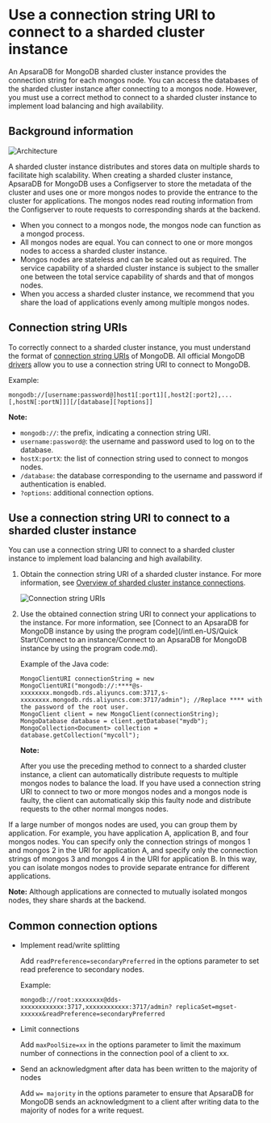 # Use a connection string URI to connect to a sharded cluster instance

An ApsaraDB for MongoDB sharded cluster instance provides the connection string for each mongos node. You can access the databases of the sharded cluster instance after connecting to a mongos node. However, you must use a correct method to connect to a sharded cluster instance to implement load balancing and high availability.

## Background information

![Architecture](https://static-aliyun-doc.oss-accelerate.aliyuncs.com/assets/img/en-US/4842166951/p37678.png)

A sharded cluster instance distributes and stores data on multiple shards to facilitate high scalability. When creating a sharded cluster instance, ApsaraDB for MongoDB uses a Configserver to store the metadata of the cluster and uses one or more mongos nodes to provide the entrance to the cluster for applications. The mongos nodes read routing information from the Configserver to route requests to corresponding shards at the backend.

-   When you connect to a mongos node, the mongos node can function as a mongod process.
-   All mongos nodes are equal. You can connect to one or more mongos nodes to access a sharded cluster instance.
-   Mongos nodes are stateless and can be scaled out as required. The service capability of a sharded cluster instance is subject to the smaller one between the total service capability of shards and that of mongos nodes.
-   When you access a sharded cluster instance, we recommend that you share the load of applications evenly among multiple mongos nodes.

## Connection string URIs

To correctly connect to a sharded cluster instance, you must understand the format of [connection string URIs](https://docs.mongodb.com/manual/reference/connection-string/) of MongoDB. All official MongoDB [drivers](https://docs.mongodb.com/manual/applications/drivers/) allow you to use a connection string URI to connect to MongoDB.

Example:

```
mongodb://[username:password@]host1[:port1][,host2[:port2],...[,hostN[:portN]]][/[database][?options]]
```

**Note:**

-   `mongodb://`: the prefix, indicating a connection string URI.
-   `username:password@`: the username and password used to log on to the database.
-   `hostX:portX`: the list of connection string used to connect to mongos nodes.
-   `/database`: the database corresponding to the username and password if authentication is enabled.
-   `?options`: additional connection options.

## Use a connection string URI to connect to a sharded cluster instance

You can use a connection string URI to connect to a sharded cluster instance to implement load balancing and high availability.

1.  Obtain the connection string URI of a sharded cluster instance. For more information, see [Overview of sharded cluster instance connections]().

    ![Connection string URIs](https://static-aliyun-doc.oss-accelerate.aliyuncs.com/assets/img/en-US/4842166951/p37679.png)

2.  Use the obtained connection string URI to connect your applications to the instance. For more information, see [Connect to an ApsaraDB for MongoDB instance by using the program code](/intl.en-US/Quick Start/Connect to an instance/Connect to an ApsaraDB for MongoDB instance by using the program code.md).

    Example of the Java code:

    ```
    MongoClientURI connectionString = new MongoClientURI("mongodb://:****@s-xxxxxxxx.mongodb.rds.aliyuncs.com:3717,s-xxxxxxxx.mongodb.rds.aliyuncs.com:3717/admin"); //Replace **** with the password of the root user.
    MongoClient client = new MongoClient(connectionString);
    MongoDatabase database = client.getDatabase("mydb");
    MongoCollection<Document> collection = database.getCollection("mycoll");
    ```

    **Note:**

    After you use the preceding method to connect to a sharded cluster instance, a client can automatically distribute requests to multiple mongos nodes to balance the load. If you have used a connection string URI to connect to two or more mongos nodes and a mongos node is faulty, the client can automatically skip this faulty node and distribute requests to the other normal mongos nodes.


If a large number of mongos nodes are used, you can group them by application. For example, you have application A, application B, and four mongos nodes. You can specify only the connection strings of mongos 1 and mongos 2 in the URI for application A, and specify only the connection strings of mongos 3 and mongos 4 in the URI for application B. In this way, you can isolate mongos nodes to provide separate entrance for different applications.

**Note:** Although applications are connected to mutually isolated mongos nodes, they share shards at the backend.

## Common connection options

-   Implement read/write splitting

    Add `readPreference=secondaryPreferred` in the options parameter to set read preference to secondary nodes.

    Example:

    ```
    mongodb://root:xxxxxxxx@dds-xxxxxxxxxxxx:3717,xxxxxxxxxxxx:3717/admin? replicaSet=mgset-xxxxxx&readPreference=secondaryPreferred
    ```

-   Limit connections

    Add `maxPoolSize=xx` in the options parameter to limit the maximum number of connections in the connection pool of a client to xx.

-   Send an acknowledgment after data has been written to the majority of nodes

    Add `w= majority` in the options parameter to ensure that ApsaraDB for MongoDB sends an acknowledgment to a client after writing data to the majority of nodes for a write request.


